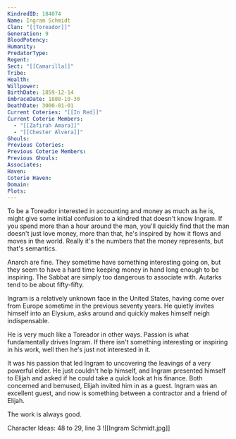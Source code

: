 ```yaml
---
KindredID: 184074
Name: Ingram Schmidt
Clan: "[[Toreador]]"
Generation: 9
BloodPotency: 
Humanity: 
PredatorType: 
Regent: 
Sect: "[[Camarilla]]"
Tribe: 
Health: 
Willpower: 
BirthDate: 1859-12-14
EmbraceDate: 1888-10-30
DeathDate: 3000-01-01
Current Coteries: "[[In Red]]"
Current Coterie Members:
  - "[[Zafirah Amara]]"
  - "[[Chester Alvera]]"
Ghouls: 
Previous Coteries: 
Previous Coterie Members: 
Previous Ghouls: 
Associates: 
Haven: 
Coterie Haven: 
Domain: 
Plots:
---
```

To be a Toreador interested in accounting and money as much as he is, might give some initial confusion to a kindred that doesn't know Ingram. If you spend more than a hour around the man, you'll quickly find that the man doesn't just love money, more than that, he's inspired by how it flows and moves in the world. Really it's the numbers that the money represents, but that's semantics.

Anarch are fine. They sometime have something interesting going on, but they seem to have a hard time keeping money in hand long enough to be inspiring. The Sabbat are simply too dangerous to associate with. Autarks tend to be about fifty-fifty.

Ingram is a relatively unknown face in the United States, having come over from Europe sometime in the previous seventy years. He quietly invites himself into an Elysium, asks around and quickly makes himself neigh indispensable. 

He is very much like a Toreador in other ways. Passion is what fundamentally drives Ingram. If there isn't something interesting or inspiring in his work, well then he's just not interested in it. 

It was his passion that led Ingram to uncovering the leavings of a very powerful elder. He just couldn't help himself, and Ingram presented himself to Elijah and asked if he could take a quick look at his finance. Both concerned and bemused, Elijah invited him in as a guest. Ingram was an excellent guest, and now is something between a contractor and a friend of Elijah. 

The work is always good. 

Character Ideas: 
48 to 29, line 3
![[Ingram Schmidt.jpg]]